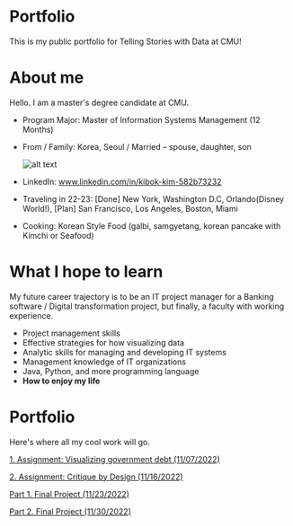 # Portfolio
This is my public portfolio for Telling Stories with Data at CMU!

# About me

Hello. I am a master's degree candidate at CMU. 
- Program Major: Master of Information Systems Management (12 Months)
- From / Family: Korea, Seoul / Married – spouse, daughter, son

  ![alt text](http://kibokk.github.io/portfolio/Picture1.png)
- LinkedIn: www.linkedin.com/in/kibok-kim-582b73232
- Traveling in 22-23: [Done] New York, Washington D.C, Orlando(Disney World!), [Plan] San Francisco, Los Angeles, Boston, Miami
- Cooking: Korean Style Food (galbi, samgyetang, korean pancake with Kimchi or Seafood)

# What I hope to learn

My future career trajectory is to be an IT project manager for a Banking software / Digital transformation project, but finally, a faculty with working experience.
- Project management skills
- Effective strategies for how visualizing data
- Analytic skills for managing and developing IT systems
- Management knowledge of IT organizations
- Java, Python, and more programming language
- **How to enjoy my life**

# Portfolio

Here's where all my cool work will go.

[1. Assignment: Visualizing government debt (11/07/2022)](/dataviz2.md)

[2. Assignment: Critique by Design (11/16/2022)](/covid.md)

[Part 1. Final Project (11/23/2022)](/finalproject.md)

[Part 2. Final Project (11/30/2022)](https://kibokk.github.io/portfolio/finalproject2.html)


